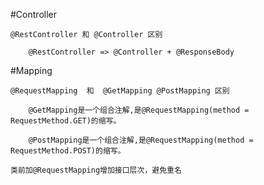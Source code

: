     
#Controller

    @RestController 和 @Controller 区别
    
        @RestController => @Controller + @ResponseBody
    
#Mapping
 
    @RequestMapping  和  @GetMapping @PostMapping 区别
    
        @GetMapping是一个组合注解,是@RequestMapping(method = RequestMethod.GET)的缩写。

        @PostMapping是一个组合注解,是@RequestMapping(method = RequestMethod.POST)的缩写。
    
    类前加@RequestMapping增加接口层次，避免重名
    
    